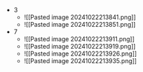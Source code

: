- 3
	- ![[Pasted image 20241022213841.png]]
	- ![[Pasted image 20241022213851.png]]
- 7
	- ![[Pasted image 20241022213911.png]]
	- ![[Pasted image 20241022213919.png]]
	- ![[Pasted image 20241022213926.png]]
	- ![[Pasted image 20241022213935.png]]
	
